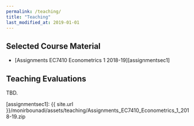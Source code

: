 ```yaml
---
permalink: /teaching/
title: "Teaching"
last_modified_at: 2019-01-01
---
```


## Selected Course Material

- <i class="fas fa-file-archive"></i> [Assignments EC7410 Econometrics 1 2018-19][assignmentsec1]

## Teaching Evaluations

TBD.

[assignmentsec1]: {{ site.url }}/monirbounadi/assets/teaching/Assignments_EC7410_Econometrics_1_2018-19.zip